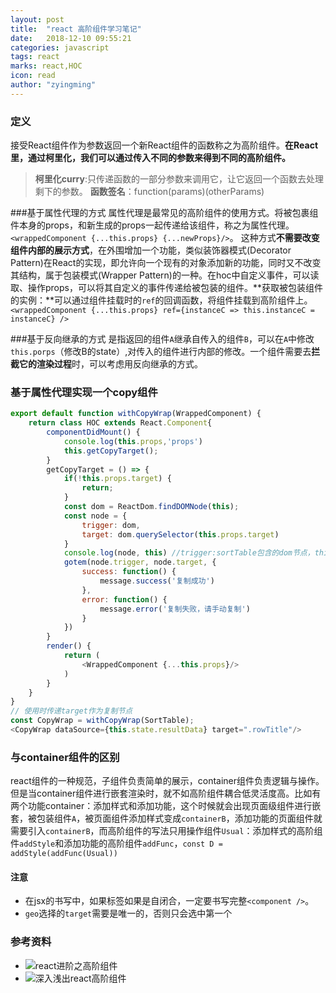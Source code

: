 ```yaml
---
layout: post
title:  "react 高阶组件学习笔记"
date:   2018-12-10 09:55:21
categories: javascript
tags: react
marks: react,HOC
icon: read
author: "zyingming"
---
```

### 定义
接受React组件作为参数返回一个新React组件的函数称之为高阶组件。**在React里，通过柯里化，我们可以通过传入不同的参数来得到不同的高阶组件。**

> **柯里化curry**:只传递函数的一部分参数来调用它，让它返回一个函数去处理剩下的参数。
> **函数签名**：function(params)(otherParams)

###基于属性代理的方式
属性代理是最常见的高阶组件的使用方式。将被包裹组件本身的props，和新生成的props一起传递给该组件，称之为属性代理。`<wrappedComponent {...this.props} {...newProps}/>`。
这种方式**不需要改变组件内部的展示方式**，在外围增加一个功能，类似装饰器模式(Decorator Pattern)在React的实现，即允许向一个现有的对象添加新的功能，同时又不改变其结构，属于包装模式(Wrapper Pattern)的一种。在hoc中自定义事件，可以读取、操作props，可以将其自定义的事件传递给被包装的组件。**获取被包装组件的实例：**可以通过组件挂载时的`ref`的回调函数，将组件挂载到高阶组件上。`<wrappedComponent {...this.props} ref={instanceC => this.instanceC = instanceC} />`

###基于反向继承的方式
是指返回的组件`A`继承自传入的组件`B`，可以在`A`中修改`this.porps`（修改B的state）,对传入的组件进行内部的修改。一个组件需要去**拦截它的渲染过程**时，可以考虑用反向继承的方式。
### 基于属性代理实现一个copy组件

```javascript
export default function withCopyWrap(WrappedComponent) {
	return class HOC extends React.Component{
		componentDidMount() {
			console.log(this.props,'props')
			this.getCopyTarget();
		}
		getCopyTarget = () => {
			if(!this.props.target) {
				return;
			}
			const dom = ReactDom.findDOMNode(this);
			const node = {
				trigger: dom,
				target: dom.querySelector(this.props.target)
			}
			console.log(node, this) //trigger:sortTable包含的dom节点，this:HOC高阶组件
			gotem(node.trigger, node.target, {
				success: function() {
					message.success('复制成功')
				},
				error: function() {
					message.error('复制失败，请手动复制')
				}
			})
		}
		render() {
			return (
				<WrappedComponent {...this.props}/>
			)
		}
	}
}
// 使用时传递target作为复制节点
const CopyWrap = withCopyWrap(SortTable);
<CopyWrap dataSource={this.state.resultData} target=".rowTitle"/>
```
### 与container组件的区别
react组件的一种规范，子组件负责简单的展示，container组件负责逻辑与操作。但是当container组件进行嵌套渲染时，就不如高阶组件耦合低灵活度高。比如有两个功能container：添加样式和添加功能，这个时候就会出现页面级组件进行嵌套，被包装组件`A`，被页面组件添加样式变成`containerB`，添加功能的页面组件就需要引入`containerB`，而高阶组件的写法只用操作组件`Usual`：添加样式的高阶组件`addStyle`和添加功能的高阶组件`addFunc`，`const D = addStyle(addFunc(Usual))`


#### 注意
- 在jsx的书写中，如果标签如果是自闭合，一定要书写完整`<component />`。
- `geo`选择的`target`需要是唯一的，否则只会选中第一个

### 参考资料
- ![react进阶之高阶组件](https://github.com/sunyongjian/blog/issues/25)
- ![深入浅出react高阶组件](https://segmentfault.com/a/1190000010371752)
